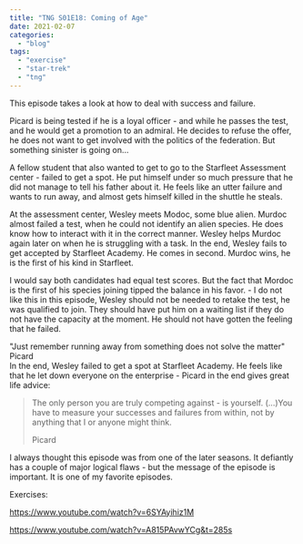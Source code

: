 ```yaml
---
title: "TNG S01E18: Coming of Age"
date: 2021-02-07
categories:
  - "blog"
tags:
  - "exercise"
  - "star-trek"
  - "tng"
---
```


This episode takes a look at how to deal with success and failure.

Picard is being tested if he is a loyal officer - and while he passes the test, and he would get a promotion to an admiral. He decides to refuse the offer, he does not want to get involved with the politics of the federation. But something sinister is going on...

A fellow student that also wanted to get to go to the Starfleet Assessment center - failed to get a spot. He put himself under so much pressure that he did not manage to tell his father about it. He feels like an utter failure and wants to run away, and almost gets himself killed in the shuttle he steals.

At the assessment center, Wesley meets Modoc, some blue alien. Murdoc almost failed a test, when he could not identify an alien species. He does know how to interact with it in the correct manner. Wesley helps Murdoc again later on when he is struggling with a task. In the end, Wesley fails to get accepted by Starfleet Academy. He comes in second. Murdoc wins, he is the first of his kind in Starfleet.

I would say both candidates had equal test scores. But the fact that Mordoc is the first of his species joining tipped the balance in his favor. - I do not like this in this episode, Wesley should not be needed to retake the test, he was qualified to join. They should have put him on a waiting list if they do not have the capacity at the moment. He should not have gotten the feeling that he failed.

"Just remember running away from something does not solve the matter" Picard  
In the end, Wesley failed to get a spot at Starfleet Academy. He feels like that he let down everyone on the enterprise - Picard in the end gives great life advice:

> The only person you are truly competing against - is yourself. (...)You have to measure your successes and failures from within, not by anything that I or anyone might think.
>
> Picard

I always thought this episode was from one of the later seasons. It defiantly has a couple of major logical flaws - but the message of the episode is important. It is one of my favorite episodes.

Exercises:

https://www.youtube.com/watch?v=6SYAyihiz1M

https://www.youtube.com/watch?v=A815PAvwYCg&t=285s
